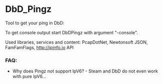 # DbD_Pingz
Tool to get your ping in DbD:

To get console output start DbDPingz with argument "-console".

Used libraries, services and content:
PcapDotNet, Newtonsoft JSON, FamFamFlags, http://ipinfo.io API

 ### FAQ:
 * Why does Pingz not support IpV6? - Steam and DbD do not even work with pure IpV6...
